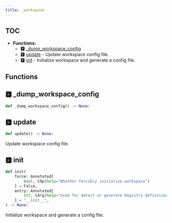 ```yaml
---
title: _workspace
---
```


## TOC

- **Functions:**
  - 🅵 [\_dump\_workspace\_config](#🅵-_dump_workspace_config)
  - 🅵 [update](#🅵-update) - Update workspace config file.
  - 🅵 [init](#🅵-init) - Initialize workspace and generate a config file.

## Functions

## 🅵 \_dump\_workspace\_config

```python
def _dump_workspace_config() -> None:
```
## 🅵 update

```python
def update() -> None:
```

Update workspace config file.
## 🅵 init

```python
def init(
    force: Annotated[
        bool, COp(help="Whether forcibly initialize workspace")
    ] = False,
    entry: Annotated[
        str, CArg(help="Used for detect or generate Registry definition code")
    ] = "__init__",
) -> None:
```

Initialize workspace and generate a config file.
